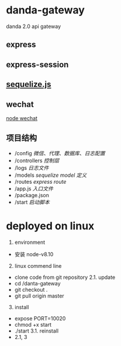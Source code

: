 # danda-gateway
danda 2.0 api gateway


## express
## express-session

## [sequelize.js](http://docs.sequelizejs.com/)

## wechat
[node wechat](https://github.com/node-webot/wechat)

## 项目结构
* /config _微信、代理、数据库、日志配置_
* /controllers _控制层_
* /logs _日志文件_
* /models _sequelize model 定义_
* /routes _express route_
* /app.js _入口文件_
* /package.json
* /start _启动脚本_

# deployed on linux
1. environment
* 安装 node-v8.10
2. linux commend line
* clone code from git repository
2.1. update
* cd /danta-gateway
* git checkout .
* git pull origin master
3. install
* expose PORT=10020
* chmod +x start
* ./start
3.1. reinstall
* 2.1, 3